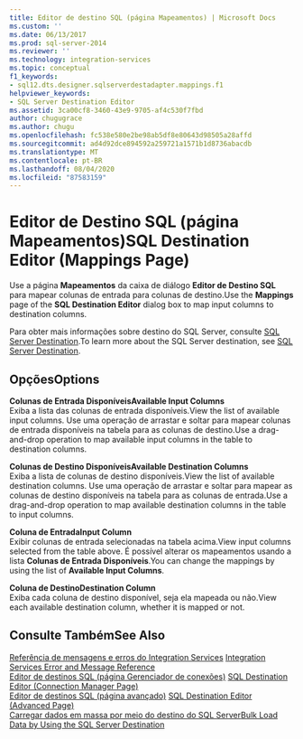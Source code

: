 ```yaml
---
title: Editor de destino SQL (página Mapeamentos) | Microsoft Docs
ms.custom: ''
ms.date: 06/13/2017
ms.prod: sql-server-2014
ms.reviewer: ''
ms.technology: integration-services
ms.topic: conceptual
f1_keywords:
- sql12.dts.designer.sqlserverdestadapter.mappings.f1
helpviewer_keywords:
- SQL Server Destination Editor
ms.assetid: 3ca00cf8-3460-43e9-9705-af4c530f7fbd
author: chugugrace
ms.author: chugu
ms.openlocfilehash: fc538e580e2be98ab5df8e80643d98505a28affd
ms.sourcegitcommit: ad4d92dce894592a259721a1571b1d8736abacdb
ms.translationtype: MT
ms.contentlocale: pt-BR
ms.lasthandoff: 08/04/2020
ms.locfileid: "87583159"
---
```

# <a name="sql-destination-editor-mappings-page"></a><span data-ttu-id="e72c1-102">Editor de Destino SQL (página Mapeamentos)</span><span class="sxs-lookup"><span data-stu-id="e72c1-102">SQL Destination Editor (Mappings Page)</span></span>
  <span data-ttu-id="e72c1-103">Use a página **Mapeamentos** da caixa de diálogo **Editor de Destino SQL** para mapear colunas de entrada para colunas de destino.</span><span class="sxs-lookup"><span data-stu-id="e72c1-103">Use the **Mappings** page of the **SQL Destination Editor** dialog box to map input columns to destination columns.</span></span>  
  
 <span data-ttu-id="e72c1-104">Para obter mais informações sobre destino do SQL Server, consulte [SQL Server Destination](data-flow/sql-server-destination.md).</span><span class="sxs-lookup"><span data-stu-id="e72c1-104">To learn more about the SQL Server destination, see [SQL Server Destination](data-flow/sql-server-destination.md).</span></span>  
  
## <a name="options"></a><span data-ttu-id="e72c1-105">Opções</span><span class="sxs-lookup"><span data-stu-id="e72c1-105">Options</span></span>  
 <span data-ttu-id="e72c1-106">**Colunas de Entrada Disponíveis**</span><span class="sxs-lookup"><span data-stu-id="e72c1-106">**Available Input Columns**</span></span>  
 <span data-ttu-id="e72c1-107">Exiba a lista das colunas de entrada disponíveis.</span><span class="sxs-lookup"><span data-stu-id="e72c1-107">View the list of available input columns.</span></span> <span data-ttu-id="e72c1-108">Use uma operação de arrastar e soltar para mapear colunas de entrada disponíveis na tabela para as colunas de destino.</span><span class="sxs-lookup"><span data-stu-id="e72c1-108">Use a drag-and-drop operation to map available input columns in the table to destination columns.</span></span>  
  
 <span data-ttu-id="e72c1-109">**Colunas de Destino Disponíveis**</span><span class="sxs-lookup"><span data-stu-id="e72c1-109">**Available Destination Columns**</span></span>  
 <span data-ttu-id="e72c1-110">Exiba a lista de colunas de destino disponíveis.</span><span class="sxs-lookup"><span data-stu-id="e72c1-110">View the list of available destination columns.</span></span> <span data-ttu-id="e72c1-111">Use uma operação de arrastar e soltar para mapear as colunas de destino disponíveis na tabela para as colunas de entrada.</span><span class="sxs-lookup"><span data-stu-id="e72c1-111">Use a drag-and-drop operation to map available destination columns in the table to input columns.</span></span>  
  
 <span data-ttu-id="e72c1-112">**Coluna de Entrada**</span><span class="sxs-lookup"><span data-stu-id="e72c1-112">**Input Column**</span></span>  
 <span data-ttu-id="e72c1-113">Exibir colunas de entrada selecionadas na tabela acima.</span><span class="sxs-lookup"><span data-stu-id="e72c1-113">View input columns selected from the table above.</span></span> <span data-ttu-id="e72c1-114">É possível alterar os mapeamentos usando a lista **Colunas de Entrada Disponíveis**.</span><span class="sxs-lookup"><span data-stu-id="e72c1-114">You can change the mappings by using the list of **Available Input Columns**.</span></span>  
  
 <span data-ttu-id="e72c1-115">**Coluna de Destino**</span><span class="sxs-lookup"><span data-stu-id="e72c1-115">**Destination Column**</span></span>  
 <span data-ttu-id="e72c1-116">Exiba cada coluna de destino disponível, seja ela mapeada ou não.</span><span class="sxs-lookup"><span data-stu-id="e72c1-116">View each available destination column, whether it is mapped or not.</span></span>  
  
## <a name="see-also"></a><span data-ttu-id="e72c1-117">Consulte Também</span><span class="sxs-lookup"><span data-stu-id="e72c1-117">See Also</span></span>  
 <span data-ttu-id="e72c1-118">[Referência de mensagens e erros do Integration Services](../../2014/integration-services/integration-services-error-and-message-reference.md) </span><span class="sxs-lookup"><span data-stu-id="e72c1-118">[Integration Services Error and Message Reference](../../2014/integration-services/integration-services-error-and-message-reference.md) </span></span>  
 <span data-ttu-id="e72c1-119">[Editor de destinos SQL &#40;página Gerenciador de conexões&#41;](../../2014/integration-services/sql-destination-editor-connection-manager-page.md) </span><span class="sxs-lookup"><span data-stu-id="e72c1-119">[SQL Destination Editor &#40;Connection Manager Page&#41;](../../2014/integration-services/sql-destination-editor-connection-manager-page.md) </span></span>  
 <span data-ttu-id="e72c1-120">[Editor de destinos SQL &#40;página avançado&#41;](../../2014/integration-services/sql-destination-editor-advanced-page.md) </span><span class="sxs-lookup"><span data-stu-id="e72c1-120">[SQL Destination Editor &#40;Advanced Page&#41;](../../2014/integration-services/sql-destination-editor-advanced-page.md) </span></span>  
 [<span data-ttu-id="e72c1-121">Carregar dados em massa por meio do destino do SQL Server</span><span class="sxs-lookup"><span data-stu-id="e72c1-121">Bulk Load Data by Using the SQL Server Destination</span></span>](data-flow/bulk-load-data-by-using-the-sql-server-destination.md)  
  
  
